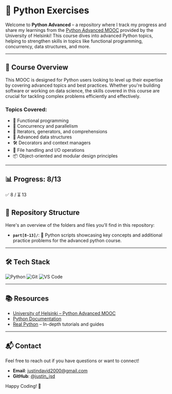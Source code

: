 # 🐍 Python Exercises

Welcome to **Python Advanced** – a repository where I track my progress and share my learnings from the [Python Advanced MOOC](https://www.mooc.fi/en/) provided by the University of Helsinki! This course dives into advanced Python topics, helping to strengthen skills in topics like functional programming, concurrency, data structures, and more.

---

## 🚀 Course Overview

This MOOC is designed for Python users looking to level up their expertise by covering advanced topics and best practices. Whether you're building software or working on data science, the skills covered in this course are crucial for tackling complex problems efficiently and effectively.

### Topics Covered:
- 🧩 Functional programming
- 🚦 Concurrency and parallelism
- 🔄 Iterators, generators, and comprehensions
- 📏 Advanced data structures
- 🛠️ Decorators and context managers
- 💾 File handling and I/O operations
- 📦 Object-oriented and modular design principles

---

## 📊 Progress: 8/13

✅ 8 / ⏳ 13

## 📂 Repository Structure

Here's an overview of the folders and files you’ll find in this repository:

- **`part[8-13]/`**: 📜 Python scripts showcasing key concepts and additional practice problems for the advanced python course.

---

## 🛠️ Tech Stack

![Python](https://img.shields.io/badge/Python-3776AB?logo=python&logoColor=white&style=flat-square)
![Git](https://img.shields.io/badge/Git-F05032?logo=git&logoColor=white&style=flat-square)
![VS Code](https://img.shields.io/badge/VS%20Code-007ACC?logo=visualstudiocode&logoColor=white&style=flat-square)

---

## 📚 Resources

- [University of Helsinki – Python Advanced MOOC](https://www.mooc.fi/en/)
- [Python Documentation](https://docs.python.org/3/)
- [Real Python](https://realpython.com/) – In-depth tutorials and guides
  
---

## 📬 Contact

Feel free to reach out if you have questions or want to connect!

- **Email**: justindavid2000@gmail.com
- **GitHub**: [@justin_jsd](https://github.com/justin_jsd)

Happy Coding! 🎉
